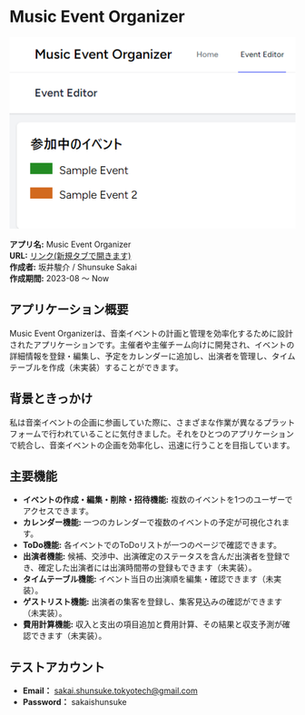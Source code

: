 # Music Event Organizer

![App Screenshot](/public/img/app-screenshot.png)

**アプリ名:** Music Event Organizer  
**URL:** <a href="https://music-event-organizer-5f2702252ffc.herokuapp.com/" target="_blank">リンク(新規タブで開きます)</a>  
**作成者:** 坂井駿介 / Shunsuke Sakai  
**作成期間:** 2023-08 ～ Now

## アプリケーション概要

Music Event Organizerは、音楽イベントの計画と管理を効率化するために設計されたアプリケーションです。主催者や主催チーム向けに開発され、イベントの詳細情報を登録・編集し、予定をカレンダーに追加し、出演者を管理し、タイムテーブルを作成（未実装）することができます。

## 背景ときっかけ

私は音楽イベントの企画に参画していた際に、さまざまな作業が異なるプラットフォームで行われていることに気付きました。それをひとつのアプリケーションで統合し、音楽イベントの企画を効率化し、迅速に行うことを目指しています。

## 主要機能

- **イベントの作成・編集・削除・招待機能:** 複数のイベントを1つのユーザーでアクセスできます。
- **カレンダー機能:** 一つのカレンダーで複数のイベントの予定が可視化されます。
- **ToDo機能:** 各イベントでのToDoリストが一つのページで確認できます。
- **出演者機能:** 候補、交渉中、出演確定のステータスを含んだ出演者を登録でき、確定した出演者には出演時間帯の登録もできます（未実装）。
- **タイムテーブル機能:** イベント当日の出演順を編集・確認できます（未実装）。
- **ゲストリスト機能:** 出演者の集客を登録し、集客見込みの確認ができます（未実装）。
- **費用計算機能:** 収入と支出の項目追加と費用計算、その結果と収支予測が確認できます（未実装）。

## テストアカウント

- **Email：** sakai.shunsuke.tokyotech@gmail.com
- **Password：** sakaishunsuke

